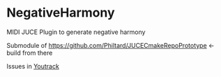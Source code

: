 # NegativeHarmony
MIDI JUCE Plugin to generate negative harmony

Submodule of https://github.com/Philtard/JUCECmakeRepoPrototype <- build from there

Issues in  [Youtrack](https://horrorshow.myjetbrains.com/)
